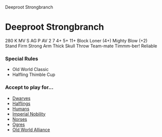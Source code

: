 ﻿
Deeproot Strongbranch

# Deeproot Strongbranch

280 K
MV
S
AG
P
AV
2
7
4+
5+
11+
Block
Loner (4+)
Mighty Blow (+2)
Stand Firm
Strong Arm
Thick Skull
Throw Team-mate
Timmm-ber!
Reliable
### Special Rules
* Old World Classic
* Halfling Thimble Cup
### Accept to play for...
* [Dwarves](../teams/Dwarves.md)
* [Halflings](../teams/Halflings.md)
* [Humans](../teams/Humans.md)
* [Imperial Nobility](../teams/Imperial_Nobility.md)
* [Norses](../teams/Norses.md)
* [Ogres](../teams/Ogres.md)
* [Old World Alliance](../teams/Old_World_Alliance.md)